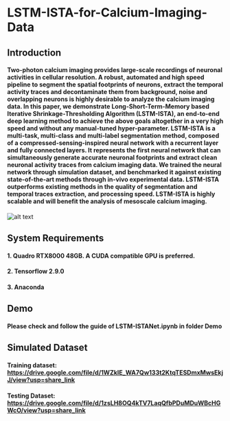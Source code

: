 # LSTM-ISTA-for-Calcium-Imaging-Data
## Introduction
#### Two-photon calcium imaging provides large-scale recordings of neuronal activities in cellular resolution. A robust, automated and high speed pipeline to segment the spatial footprints of neurons, extract the temporal activity traces and decontaminate them from background, noise and overlapping neurons is highly desirable to analyze the calcium imaging data. In this paper, we demonstrate Long-Short-Term-Memory based Iterative Shrinkage-Thresholding Algorithm (LSTM-ISTA), an end-to-end deep learning method to achieve the above goals altogether in a very high speed and without any manual-tuned hyper-parameter. LSTM-ISTA is a multi-task, multi-class and multi-label segmentation method, composed of a compressed-sensing-inspired neural network with a recurrent layer and fully connected layers. It represents the first neural network that can simultaneously generate accurate neuronal footprints and extract clean neuronal activity traces from calcium imaging data. We trained the neural network through simulation dataset, and benchmarked it against existing state-of-the-art methods through in-vivo experimental data. LSTM-ISTA outperforms existing methods in the quality of segmentation and temporal traces extraction, and processing speed. LSTM-ISTA is highly scalable and will benefit the analysis of mesoscale calcium imaging. 
![alt text](https://github.com/KangningZhang/LSTM-ISTA-for-Calcium-Imaging-Data/blob/main/Figures/Fig1.png)

## System Requirements
#### 1. Quadro RTX8000 48GB. A CUDA compatible GPU is preferred.
#### 2. Tensorflow 2.9.0
#### 3. Anaconda

## Demo
#### Please check and follow the guide of LSTM-ISTANet.ipynb in folder Demo

## Simulated Dataset
#### Training dataset: https://drive.google.com/file/d/1WZkIE_WA7Qw133t2KtqTESDmxMwsEkjJ/view?usp=share_link
#### Testing Dataset: https://drive.google.com/file/d/1zsLH8OQ4kTV7LaqQfbPDuMDuWBcHGWcO/view?usp=share_link
